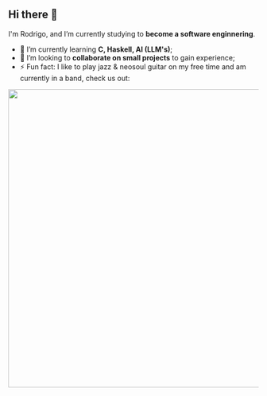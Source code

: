 ## Hi there 👋

I'm Rodrigo, and I’m currently studying to **become a software enginnering**.

- 🌱 I’m currently learning **C, Haskell, AI (LLM's)**;
- 🤝 I’m looking to **collaborate on small projects** to gain experience;
- ⚡ Fun fact: I like to play jazz & neosoul guitar on my free time and am currently in a band, check us out:

<div align="left">
  <a href="https://solmane.bandcamp.com/album/demos-da-lage">
    <img src="https://i.imgur.com/W4cr04r.png" width="600">
  </a>
</div>
